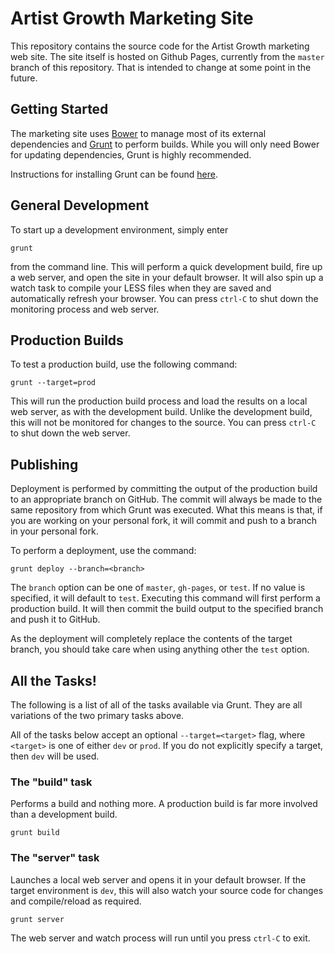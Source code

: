 # Artist Growth Marketing Site

This repository contains the source code for the Artist Growth marketing web
site. The site itself is hosted on Github Pages, currently from the `master`
branch of this repository. That is intended to change at some point in the
future.

## Getting Started

The marketing site uses [Bower](http://bower.io/) to manage most of its external
dependencies and [Grunt](http://gruntjs.com/) to perform builds. While you will
only need Bower for updating dependencies, Grunt is highly recommended.

Instructions for installing Grunt can be found [here](http://gruntjs.com/getting-started).

## General Development

To start up a development environment, simply enter

```shell
grunt
```

from the command line. This will perform a quick development build, fire up a
web server, and open the site in your default browser. It will also spin up a
watch task to compile your LESS files when they are saved and automatically
refresh your browser. You can press `ctrl-C` to shut down the monitoring
process and web server.

## Production Builds

To test a production build, use the following command:

```shell
grunt --target=prod
```

This will run the production build process and load the results on a local web
server, as with the development build. Unlike the development build, this will
not be monitored for changes to the source. You can press `ctrl-C` to shut down
the web server.

## Publishing

Deployment is performed by committing the output of the production build to an
appropriate branch on GitHub. The commit will always be made to the same
repository from which Grunt was executed. What this means is that, if you are
working on your personal fork, it will commit and push to a branch in your
personal fork.

To perform a deployment, use the command:

```shell
grunt deploy --branch=<branch>
```

The `branch` option can be one of `master`, `gh-pages`, or `test`. If no value
is specified, it will default to `test`. Executing this command will first
perform a production build. It will then commit the build output to the
specified branch and push it to GitHub.

As the deployment will completely replace the contents of the target branch, you
should take care when using anything other the `test` option.

## All the Tasks!

The following is a list of all of the tasks available via Grunt. They are all
variations of the two primary tasks above.

All of the tasks below accept an optional `--target=<target>` flag, where
`<target>` is one of either `dev` or `prod`. If you do not explicitly specify a
target, then `dev` will be used.

### The "build" task

Performs a build and nothing more. A production build is far more involved than
a development build.

```shell
grunt build
```

### The "server" task

Launches a local web server and opens it in your default browser. If the target
environment is `dev`, this will also watch your source code for changes and
compile/reload as required.

```shell
grunt server
```

The web server and watch process will run until you press `ctrl-C` to exit.
